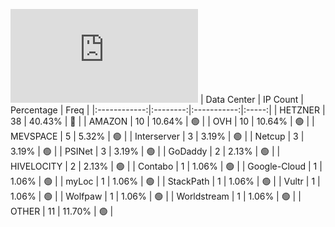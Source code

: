 ![Diagramm](https://github.com/obajay/StateSync-snapshots/blob/main/Projects/Aura/1/README.md)
| Data Center | IP Count | Percentage | Freq |
|:------------:|:--------:|:-----------:|:-----:|
| HETZNER | 38 | 40.43% | 🔴 |
| AMAZON | 10 | 10.64% | 🟢 |
| OVH | 10 | 10.64% | 🟢 |
| MEVSPACE | 5 | 5.32% | 🟢 |
| Interserver | 3 | 3.19% | 🟢 |
| Netcup | 3 | 3.19% | 🟢 |
| PSINet | 3 | 3.19% | 🟢 |
| GoDaddy | 2 | 2.13% | 🟢 |
| HIVELOCITY | 2 | 2.13% | 🟢 |
| Contabo | 1 | 1.06% | 🟢 |
| Google-Cloud | 1 | 1.06% | 🟢 |
| myLoc | 1 | 1.06% | 🟢 |
| StackPath | 1 | 1.06% | 🟢 |
| Vultr | 1 | 1.06% | 🟢 |
| Wolfpaw | 1 | 1.06% | 🟢 |
| Worldstream | 1 | 1.06% | 🟢 |
| OTHER | 11 | 11.70% | 🟢 |